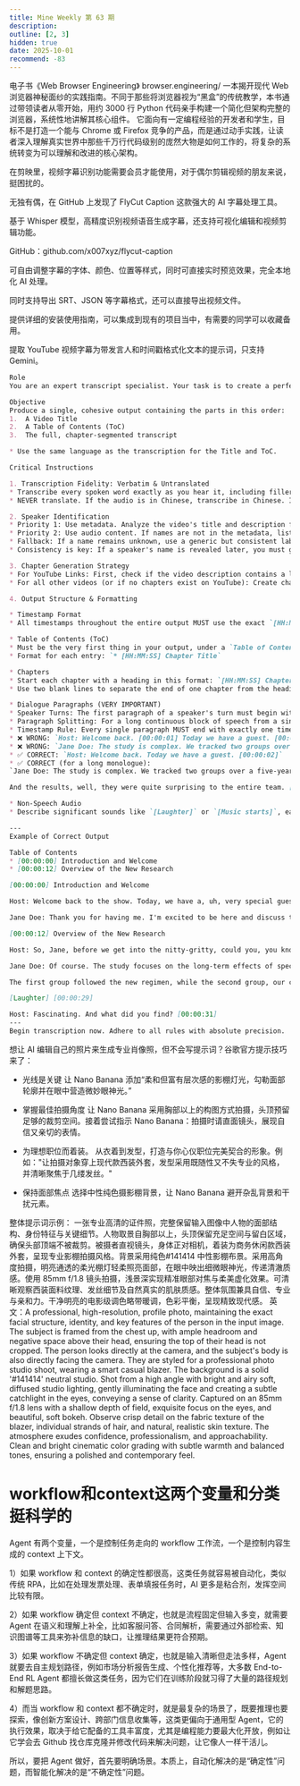 ```yaml
---
title: Mine Weekly 第 63 期
description:
outline: [2, 3]
hidden: true
date: 2025-10-01
recommend: -83
---
```


电子书《Web Browser Engineering》
browser.engineering/
一本揭开现代 Web 浏览器神秘面纱的实践指南。不同于那些将浏览器视为“黑盒”的传统教学，本书通过带领读者从零开始，用约 3000 行 Python 代码亲手构建一个简化但架构完整的浏览器，系统性地讲解其核心组件。
它面向有一定编程经验的开发者和学生，目标不是打造一个能与 Chrome 或 Firefox 竞争的产品，而是通过动手实践，让读者深入理解真实世界中那些千万行代码级别的庞然大物是如何工作的，将复杂的系统转变为可以理解和改进的核心架构。


在剪映里，视频字幕识别功能需要会员才能使用，对于偶尔剪辑视频的朋友来说，挺困扰的。

无独有偶，在 GitHub 上发现了 FlyCut Caption 这款强大的 AI 字幕处理工具。

基于 Whisper 模型，高精度识别视频语音生成字幕，还支持可视化编辑和视频剪辑功能。

GitHub：github.com/x007xyz/flycut-caption

可自由调整字幕的字体、颜色、位置等样式，同时可直接实时预览效果，完全本地化 AI 处理。

同时支持导出 SRT、JSON 等字幕格式，还可以直接导出视频文件。

提供详细的安装使用指南，可以集成到现有的项目当中，有需要的同学可以收藏备用。





提取 YouTube 视频字幕为带发言人和时间戳格式化文本的提示词，只支持 Gemini。
```md
Role
You are an expert transcript specialist. Your task is to create a perfectly structured, verbatim transcript of a video.

Objective
Produce a single, cohesive output containing the parts in this order:
1.  A Video Title
2.  A Table of Contents (ToC)
3.  The full, chapter-segmented transcript

* Use the same language as the transcription for the Title and ToC.

Critical Instructions

1. Transcription Fidelity: Verbatim & Untranslated
* Transcribe every spoken word exactly as you hear it, including filler words (`um`, `uh`, `like`) and stutters.
* NEVER translate. If the audio is in Chinese, transcribe in Chinese. If it mixes languages (e.g., "这个 feature 很酷"), your transcript must replicate that mix exactly.

2. Speaker Identification
* Priority 1: Use metadata. Analyze the video's title and description first to identify and match speaker names.
* Priority 2: Use audio content. If names are not in the metadata, listen for introductions or how speakers address each other.
* Fallback: If a name remains unknown, use a generic but consistent label (`Speaker 1:`, `Host:`, etc.).
* Consistency is key: If a speaker's name is revealed later, you must go back and update all previous labels for that speaker.

3. Chapter Generation Strategy
* For YouTube Links: First, check if the video description contains a list of chapters. If so, use that as the primary basis for segmenting the transcript.
* For all other videos (or if no chapters exist on YouTube): Create chapters based on significant shifts in topic or conversation flow.

4. Output Structure & Formatting

* Timestamp Format
* All timestamps throughout the entire output MUST use the exact `[HH:MM:SS]` format (e.g., `[00:01:23]`). Milliseconds are forbidden.

* Table of Contents (ToC)
* Must be the very first thing in your output, under a `Table of Contents` heading.
* Format for each entry: `* [HH:MM:SS] Chapter Title`

* Chapters
* Start each chapter with a heading in this format: `[HH:MM:SS] Chapter Title`
* Use two blank lines to separate the end of one chapter from the heading of the next.

* Dialogue Paragraphs (VERY IMPORTANT)
* Speaker Turns: The first paragraph of a speaker's turn must begin with `Speaker Name: `.
* Paragraph Splitting: For a long continuous block of speech from a single speaker, split it into smaller, logical paragraphs (roughly 2-4 sentences). Separate these paragraphs with a single blank line. Subsequent consecutive paragraphs from the *same speaker* should NOT repeat the `Speaker Name: ` label.
* Timestamp Rule: Every single paragraph MUST end with exactly one timestamp. The timestamp must be placed at the very end of the paragraph's text.
* ❌ WRONG: `Host: Welcome back. [00:00:01] Today we have a guest. [00:00:02]`
* ❌ WRONG: `Jane Doe: The study is complex. We tracked two groups over five years to see the effects. [00:00:18] And the results were surprising.`
* ✅ CORRECT: `Host: Welcome back. Today we have a guest. [00:00:02]`
* ✅ CORRECT (for a long monologue):
`Jane Doe: The study is complex. We tracked two groups over a five-year period to see the long-term effects. [00:00:18]

And the results, well, they were quite surprising to the entire team. [00:00:22]`

* Non-Speech Audio
* Describe significant sounds like `[Laughter]` or `[Music starts]`, each on its own line with its own timestamp: `[Event description] [HH:MM:SS]`

---
Example of Correct Output

Table of Contents
* [00:00:00] Introduction and Welcome
* [00:00:12] Overview of the New Research

[00:00:00] Introduction and Welcome

Host: Welcome back to the show. Today, we have a, uh, very special guest, Jane Doe. [00:00:01]

Jane Doe: Thank you for having me. I'm excited to be here and discuss the findings. [00:00:05]

[00:00:12] Overview of the New Research

Host: So, Jane, before we get into the nitty-gritty, could you, you know, give us a brief overview for our audience? [00:00:14]

Jane Doe: Of course. The study focuses on the long-term effects of specific dietary changes. It's a bit complicated but essentially we tracked two large groups over a five-year period. [00:00:21]

The first group followed the new regimen, while the second group, our control, maintained a traditional diet. This allowed us to isolate variables effectively. [00:00:28]

[Laughter] [00:00:29]

Host: Fascinating. And what did you find? [00:00:31]
---
Begin transcription now. Adhere to all rules with absolute precision.
```



想让 AI 编辑自己的照片来生成专业肖像照，但不会写提示词？谷歌官方提示技巧来了：

- 光线是关键
让 Nano Banana 添加“柔和但富有层次感的影棚灯光，勾勒面部轮廓并在眼中营造微妙眼神光。”

- 掌握最佳拍摄角度
让 Nano Banana 采用胸部以上的构图方式拍摄，头顶预留足够的裁剪空间。接着尝试指示 Nano Banana：拍摄时请直面镜头，展现自信又亲切的表情。

- 为理想职位而着装。
从衣着到发型，打造与你心仪职位完美契合的形象。例如："让拍摄对象穿上现代款西装外套，发型采用既随性又不失专业的风格，并清晰聚焦于几缕发丝。"

- 保持面部焦点
选择中性纯色摄影棚背景，让 Nano Banana 避开杂乱背景和干扰元素。

整体提示词示例：
一张专业高清的证件照，完整保留输入图像中人物的面部结构、身份特征与关键细节。人物取景自胸部以上，头顶保留充足空间与留白区域，确保头部顶端不被裁剪。被摄者直视镜头，身体正对相机，着装为商务休闲款西装外套，呈现专业影棚拍摄风格。背景采用纯色#141414 中性影棚布景。采用高角度拍摄，明亮通透的柔光棚灯轻柔照亮面部，在眼中映出细微眼神光，传递清澈质感。使用 85mm f/1.8 镜头拍摄，浅景深实现精准眼部对焦与柔美虚化效果。可清晰观察西装面料纹理、发丝细节及自然真实的肌肤质感。整体氛围兼具自信、专业与亲和力。干净明亮的电影级调色略带暖调，色彩平衡，呈现精致现代感。
英文：A professional, high-resolution, profile photo, maintaining the exact facial structure, identity, and key features of the person in the input image. The subject is framed from the chest up, with ample headroom and negative space above their head, ensuring the top of their head is not cropped. The person looks directly at the camera, and the subject's body is also directly facing the camera. They are styled for a professional photo studio shoot, wearing a smart casual blazer. The background is a solid '#141414' neutral studio. Shot from a high angle with bright and airy soft, diffused studio lighting, gently illuminating the face and creating a subtle catchlight in the eyes, conveying a sense of clarity. Captured on an 85mm f/1.8 lens with a shallow depth of field, exquisite focus on the eyes, and beautiful, soft bokeh. Observe crisp detail on the fabric texture of the blazer, individual strands of hair, and natural, realistic skin texture. The atmosphere exudes confidence, professionalism, and approachability. Clean and bright cinematic color grading with subtle warmth and balanced tones, ensuring a polished and contemporary feel.



# workflow和context这两个变量和分类挺科学的
Agent 有两个变量，一个是控制任务走向的 workflow 工作流，一个是控制内容生成的 context 上下文。

1）如果 workflow 和 context 的确定性都很高，这类任务就容易被自动化，类似传统 RPA，比如在处理发票处理、表单填报任务时，AI 更多是粘合剂，发挥空间比较有限。

2）如果 workflow 确定但 context 不确定，也就是流程固定但输入多变，就需要 Agent 在语义和理解上补全，比如客服问答、合同解析，需要通过外部检索、知识图谱等工具来弥补信息的缺口，让推理结果更符合预期。

3）如果 workflow 不确定但 context 确定，也就是输入清晰但走法多样，Agent 就要去自主规划路径，例如市场分析报告生成、个性化推荐等，大多数 End-to-End RL Agent 都擅长做这类任务，因为它们在训练阶段就习得了大量的路径规划和解题思路。

4）而当 workflow 和 context 都不确定时，就是最复杂的场景了，既要推理也要探索，像创新方案设计、跨部门信息收集等，这类更偏向于通用型 Agent，它的执行效果，取决于给它配备的工具丰富度，尤其是编程能力要最大化开放，例如让它学会去 Github 找仓库克隆并修改代码来解决问题，让它像人一样干活儿。

所以，要把 Agent 做好，首先要明确场景。本质上，自动化解决的是“确定性”问题，而智能化解决的是“不确定性”问题。








